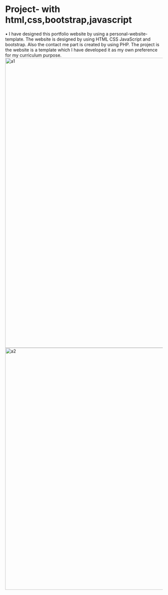 # Project- with html,css,bootstrap,javascript
•	I have designed this portfolio website by using a personal-website-template. The website is designed by using HTML CSS JavaScript and bootstrap. Also the contact me part is created by using PHP. The project is the website is a template which I have developed it as my own preference for my curriculum purpose.
<img width="924" alt="a1" src="https://user-images.githubusercontent.com/52062259/147506697-748fcfc1-f371-4399-abe1-de0da3827187.PNG">
<img width="771" alt="a2" src="https://user-images.githubusercontent.com/52062259/147506699-40499cb4-ee35-43cb-9dbb-3dae0d033456.PNG">
